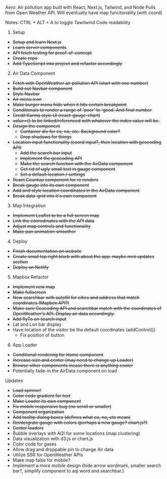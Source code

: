 Aero:
Air pollution app built with React, Next.js, Tailwind, and Node
Pulls from Open Weather API. Will eventually have map funcitonality (with coord)

Notes:
CTRL + ALT + A to toggle Tawilwind Code readability


1. Setup    
  - ~~Setup and learn Next.js~~
  - ~~Learn server components~~
  - ~~API fetch testing for proof-of-concept~~
  - ~~Create repo~~
  - ~~Add TypeScript into project and refactor accordingly~~

2. Air Data Component
  - ~~Fetch with OpenWeather air pollution API (start with one number)~~
  - ~~Build out Navbar component~~
  - ~~Style Navbar~~
  - ~~Air menu icon~~
  - ~~Make burger menu hide when it hits certain breakpoint~~
  - ~~Conditionals to render a range of 'poor' to 'good. And final number~~
  - ~~Credit Karma style UI (react-gauge-chart)~~
  - ~~value={} to be linked/referenced with whatever the index value will be.~~
  - ~~Design the component~~
    - ~~Container div for co, no, etc. Background color?~~
    - ~~Drop shadows for things~~
  - ~~Location input functionality (coord input?, then location with geocoding API)~~
    - ~~Add the search bar input~~
    - ~~Implement the geocoding API~~
    - ~~Make the search function with the AirData component~~
    - ~~Get rid of ugly small text in gauge component~~
    - ~~Set a default location / settings~~
  - ~~React Countup component for re renders~~
  - ~~Break gauge into its own component~~
  - ~~Add and style location coordinates in the AirData component~~
  - ~~Break data-grid into it's own component~~

3. Map Integration
  - ~~Implement Leaflet to be a full screen map~~
  - ~~Link the coorodinates with the API data~~
  - ~~Adjust map controls and functionality~~
  - ~~Make pan animation smoother~~ 

4. Deploy
  - ~~Finish documentation on website~~
  - ~~Create small top right blurb with about the app. maybe mini updates section~~
  - ~~Deploy on Netlify~~


5. Mapbox Refactor
  - ~~Implement new map~~
  - ~~Make fullscreen~~
  - ~~New searchbar with autofill for cities and address that match coordinates (Mapbox API?)~~
  - ~~Make sure Geocoding API and searchbar match with the coordinates of OpenWeather's API. Display air data accordingly.~~
  - ~~Add flyTo on search input~~
  - Lat and Lon bar display
  - Have location of the visitor be the default coordinates (addControl())
    - Fix position of button

6. App Loader
  - ~~Conditional rendering for Home component~~
  - ~~Increase size and center (may need to change up Loader)~~
  - ~~Browse other components incase there is anything cooler~~
  - Potentially fade-in the AirData component on load


Updates
  - ~~Load spinner!~~
  - ~~Color code gradient for text~~
  - ~~Make Loader its own component~~
  - ~~Fix mobile responsive bug (no scroll or smaller)~~
  - ~~Component organization~~
  - ~~Add tooltip dialog boxes (defines what co, no, etc mean)~~
  - ~~Reintergrate gauge with colors (perhaps a new gauge? chart.js?)~~
  - ~~Center loaders~~
  - Bubble overlays with AQI for some locations (map clustering)
  - Data visualization with d3.js or chart.js
  - Color code for gases
  - Allow drag and droppable pin to change Air data
  - Utilize SSR for OpenWeather APIs
  - Make map false for mobile?
  - Implement a more mobile design (hide arrow wordmark, smaller search bar?, simplify component to aqi word and searchbar.)


